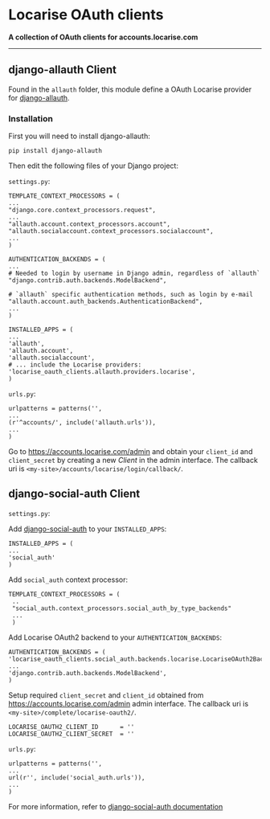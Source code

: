 Locarise OAuth clients
======================

**A collection of OAuth clients for accounts.locarise.com**

---

django-allauth Client
---------------------

Found in the `allauth` folder, this module define a OAuth Locarise provider for
[django-allauth].

### Installation

First you will need to install django-allauth:

    pip install django-allauth

Then edit the following files of your Django project:

`settings.py`:

    TEMPLATE_CONTEXT_PROCESSORS = (
    ...
    "django.core.context_processors.request",
    ...
    "allauth.account.context_processors.account",
    "allauth.socialaccount.context_processors.socialaccount",
    ...
    )

    AUTHENTICATION_BACKENDS = (
    ...
    # Needed to login by username in Django admin, regardless of `allauth`
    "django.contrib.auth.backends.ModelBackend",

    # `allauth` specific authentication methods, such as login by e-mail
    "allauth.account.auth_backends.AuthenticationBackend",
    ...
    )

    INSTALLED_APPS = (
    ...
    'allauth',
    'allauth.account',
    'allauth.socialaccount',
    # ... include the Locarise providers:
    'locarise_oauth_clients.allauth.providers.locarise',
    )

`urls.py`:

    urlpatterns = patterns('',
    ...
    (r'^accounts/', include('allauth.urls')),
    ...
    )

Go to https://accounts.locarise.com/admin and obtain your `client_id` and
`client_secret` by creating a new *Client* in the admin interface. The callback
uri is `<my-site>/accounts/locarise/login/callback/`.


django-social-auth Client
-------------------------

`settings.py`:

Add [django-social-auth] to your `INSTALLED_APPS`:

    INSTALLED_APPS = (
    ...
    'social_auth'
    )

Add `social_auth` context processor:

    TEMPLATE_CONTEXT_PROCESSORS = (
     ..
     "social_auth.context_processors.social_auth_by_type_backends"
     ...
     )

Add Locarise OAuth2 backend to your `AUTHENTICATION_BACKENDS`:

    AUTHENTICATION_BACKENDS = (
    'locarise_oauth_clients.social_auth.backends.locarise.LocariseOAuth2Backend',
    ...
    'django.contrib.auth.backends.ModelBackend',
    )

Setup required `client_secret` and `client_id` obtained from
https://accounts.locarise.com/admin admin interface. The callback uri is
`<my-site>/complete/locarise-oauth2/`.

    LOCARISE_OAUTH2_CLIENT_ID      = ''
    LOCARISE_OAUTH2_CLIENT_SECRET  = ''

`urls.py`:

    urlpatterns = patterns('',
    ...
    url(r'', include('social_auth.urls')),
    ...
    )

For more information, refer to
[django-social-auth documentation](http://django-social-auth.readthedocs.org/)



[django-allauth]: https://django-allauth.readthedocs.org/en/latest/
[django-social-auth]: https://github.com/omab/django-social-auth
